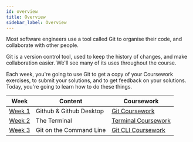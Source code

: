 ```yaml
---
id: overview
title: Overview
sidebar_label: Overview
---
```


Most software engineers use a tool called Git to organise their code, and collaborate with other people.

Git is a version control tool, used to keep the history of changes, and make collaboration easier. We'll see many of its uses throughout the course.

Each week, you're going to use Git to get a copy of your Coursework exercises, to submit your solutions, and to get feedback on your solutions. Today, you're going to learn how to do these things.

| Week                        | Content                 | Coursework                                 |
| --------------------------- | ----------------------- | ------------------------------------------ |
| [Week 1](./index.md)        | Github & Github Desktop | [Git Coursework](./homework)               |
| [Week 2](./terminal/lesson) | The Terminal            | [Terminal Coursework](./terminal/homework) |
| [Week 3](./cli/lesson)      | Git on the Command Line | [Git CLI Coursework](./cli/homework)       |
